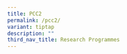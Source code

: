 ```yaml
---
title: PCC2
permalink: /pcc2/
variant: tiptap
description: ""
third_nav_title: Research Programmes
---
```

<p></p>
